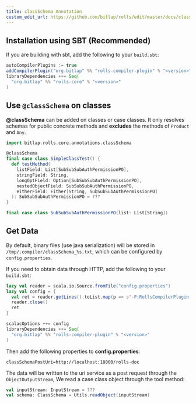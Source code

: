 ```yaml
---
title: classSchema Annotation
custom_edit_url: https://github.com/bitlap/rolls/edit/master/docs/classSchema_annotation.md
---
```


## Installation using SBT (Recommended)

If you are building with sbt, add the following to your `build.sbt`:

```scala
autoCompilerPlugins := true
addCompilerPlugin("org.bitlap" %% "rolls-compiler-plugin" % "<version>")
libraryDependencies ++= Seq(
  "org.bitlap" %% "rolls-core" % "<version>"
)
```

## Use `@classSchema` on classes

**@classSchema** can be added on classes or case classes. It only resolves schemas for public concrete methods and **excludes** the methods of `Product` and `Any`.

```scala mdoc
import bitlap.rolls.core.annotations.classSchema

@classSchema
final case class SimpleClassTest() {
  def testMethod(
    listField: List[SubSubSubAuthPermissionPO],
    stringField: String,
    longOptField: Option[SubSubSubAuthPermissionPO],
    nestedObjectField: SubSubSubAuthPermissionPO,
    eitherField: Either[String, SubSubSubAuthPermissionPO]
  ): SubSubSubAuthPermissionPO = ???
}

final case class SubSubSubAuthPermissionPO(list: List[String])
```

## Get Data

By default, binary files (use java serialization) will be stored in `/tmp/.compiler/classSchema_%s.txt`, which can be configured by `config.properties`.

If you need to obtain data through HTTP, add the following to your `build.sbt`:

```scala
lazy val reader = scala.io.Source.fromFile("config.properties")
lazy val config = {
  val ret = reader.getLines().toList.map(p => s"-P:RollsCompilerPlugin:$p")
  reader.close()
  ret
}

scalacOptions ++= config
libraryDependencies ++= Seq(
  "org.bitlap" %% "rolls-compiler-plugin" % "<version>"
)
```

Then add the following properties to **config.properties**:
```properties
classSchemaPostUri=http://localhost:18000/rolls-doc
```

The data will be written to the uri service as a post request through the `ObjectOutputStream`, We read a case class object through the tool method:

```scala
val inputStream: InputStream = ???
val schema: ClassSchema = Utils.readObject(inputStream)
```